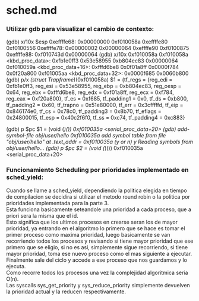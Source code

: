 # sched.md

### Utilizar gdb para visualizar el cambio de contexto:
(gdb) x/10x $esp
0xeffffe68:     0x00000000      0xf010058a      0xeffffe80      0xf0100556
0xeffffe78:     0x00000002      0x00000064      0xeffffe90      0xf0100875
0xeffffe88:     0xf010743d      0x00000064
(gdb) x/10x 0xf010058a
0xf010058a <kbd_proc_data>:     0xfb1e0ff3      0x53e58955      0xb804ec83      0x00000064
0xf010059a <kbd_proc_data+16>:  0xfffd6be8      0x0f01a8ff      0x0000f784      0x0f20a800
0xf01005aa <kbd_proc_data+32>:  0x0000f685      0x0060b800
(gdb) p/x *(struct Trapframe*)(0xf010058a)
$1 = {tf_regs = {reg_edi = 0xfb1e0ff3, reg_esi = 0x53e58955, 
    reg_ebp = 0xb804ec83, reg_oesp = 0x64, reg_ebx = 0xfffd6be8, 
    reg_edx = 0xf01a8ff, reg_ecx = 0xf784, reg_eax = 0xf20a800}, tf_es = 0xf685, 
  tf_padding1 = 0x0, tf_ds = 0xb800, tf_padding2 = 0x60, tf_trapno = 0x51e80000, 
  tf_err = 0x3cfffffd, tf_eip = 0x846174e0, tf_cs = 0x78c0, tf_padding3 = 0x8b70, 
  tf_eflags = 0x24800015, tf_esp = 0x40c2f6f0, tf_ss = 0xc74, 
  tf_padding4 = 0xc883}  
  
(gdb) p $pc
$1 = (void (*)()) 0xf010035a <serial_proc_data+20>
(gdb) add-symbol-file obj/user/hello 0xf010035a
add symbol table from file "obj/user/hello" at
        .text_addr = 0xf010035a
(y or n) y
Reading symbols from obj/user/hello...
(gdb) p $pc
$2 = (void (*)()) 0xf010035a <serial_proc_data+20>  
  
  
### Funcionamiento Scheduling por prioridades implementado en sched_yield:
Cuando se llame a sched_yield, dependiendo la politica elegida en tiempo de compilacion se decidira
si utilizar el metodo round robin o la politica por prioridades implementada para la parte 3.  
Esta funciona basicamente seteandole una prioridad a cada proceso, que a priori sera la misma que el id.  
Esto significa que los ultimos procesos en crearse seran los de mayor prioridad, ya entrando en el algoritmo lo primero
que se hace es tomar el primer proceso como maxima prioridad, luego basicamente se van recorriendo todos los procesos
y revisando si tiene mayor prioridad que ese primero que se eligio, si no es asi, simplemente sigue recorriendo, si tiene mayor prioridad,
toma ese nuevo proceso como el mas siguiente a ejecutar.  
Finalmente sale del ciclo y accede a ese proceso que nos guardamos y lo ejecuta.  
Como recorre todos los procesos una vez la complejidad algoritmica seria O(n).  
Las syscalls sys_get_priority y sys_reduce_priority simplemente devuelven la prioridad actual y la reducen respectivamente.  